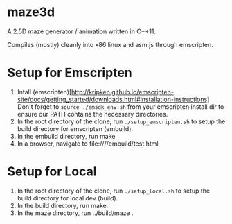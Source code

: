 maze3d
======

A 2.5D maze generator / animation written in C++11.

Compiles (mostly) cleanly into x86 linux and asm.js through emscripten.

# Setup for Emscripten
1. Intall (emscripten)[http://kripken.github.io/emscripten-site/docs/getting_started/downloads.html#installation-instructions]
   Don't forget to `source ./emsdk_env.sh` from your emscripten install dir to ensure our PATH contains the necessary directories.
2. In the root directory of the clone, run `./setup_emscripten.sh` to setup the build directory for emscripten (embuild).
3. In the embuild directory, run make
4. In a browser, navigate to file:///<path-to-your-clone>/embuild/test.html

# Setup for Local
1. In the root directory of the clone, run `./setup_local.sh` to setup the build directory for local dev (build).
2. In the build directory, run make.
3. In the maze directory, run ../build/maze .
